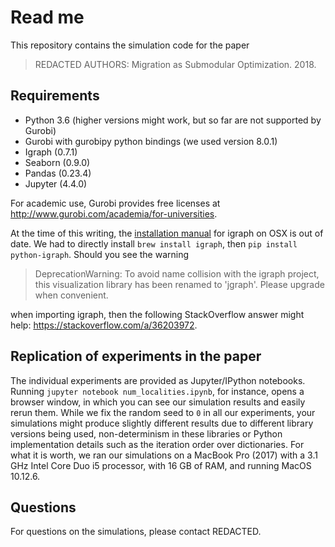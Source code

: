 Read me
=======
This repository contains the simulation code for the paper

> REDACTED AUTHORS: Migration as Submodular Optimization. 2018.

Requirements
------------
- Python 3.6 (higher versions might work, but so far are not supported by
  Gurobi)
- Gurobi with gurobipy python bindings (we used version 8.0.1)
- Igraph (0.7.1)
- Seaborn (0.9.0)
- Pandas (0.23.4)
- Jupyter (4.4.0)

For academic use, Gurobi provides free licenses at
<http://www.gurobi.com/academia/for-universities>.

At the time of this writing, the
[installation manual](http://igraph.org/python/#pyinstallosx) for igraph on OSX
is out of date. We had to directly install `brew install igraph`, then
`pip install python-igraph`. Should you see the warning

> DeprecationWarning: To avoid name collision with the igraph project, this
> visualization library has been renamed to  'jgraph'. Please upgrade when
> convenient.

when importing igraph, then the following StackOverflow answer might help:
<https://stackoverflow.com/a/36203972>.

Replication of experiments in the paper
---------------------------------------
The individual experiments are provided as Jupyter/IPython notebooks. Running
`jupyter notebook num_localities.ipynb`, for instance, opens a browser window,
in which you can see our simulation results and easily rerun them. While we fix
the random seed to `0` in all our experiments, your simulations might produce
slightly different results due to different library versions being used,
non-determinism in these libraries or Python implementation details such as the
iteration order over dictionaries. For what it is worth, we ran our simulations
on a MacBook Pro (2017) with a 3.1 GHz Intel Core Duo i5 processor, with 16 GB
of RAM, and running MacOS 10.12.6.

Questions
---------
For questions on the simulations, please contact REDACTED.
